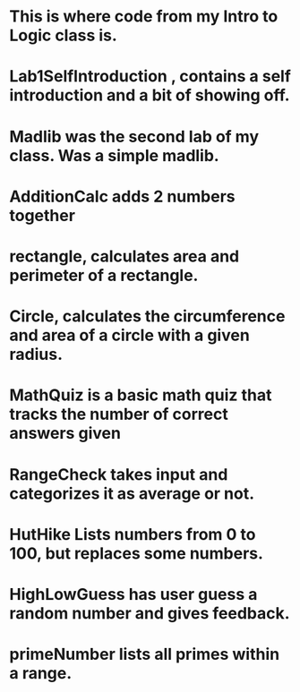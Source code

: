# This is where code from my Intro to Logic class is.
# Lab1SelfIntroduction , contains a self introduction and a bit of showing off.
# Madlib was the second lab of my class. Was a simple madlib.
# AdditionCalc adds 2 numbers together
# rectangle, calculates area and perimeter of a rectangle.
# Circle, calculates the circumference and area of a circle with a given radius.
# MathQuiz is a basic math quiz that tracks the number of correct answers given
# RangeCheck takes input and categorizes it as average or not.
# HutHike Lists numbers from 0 to 100, but replaces some numbers.
# HighLowGuess has user guess a random number and gives feedback.
# primeNumber lists all primes within a range.

